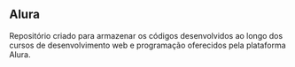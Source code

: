 ## Alura

Repositório criado para armazenar os códigos desenvolvidos ao longo dos cursos de desenvolvimento web e programação oferecidos pela plataforma Alura.